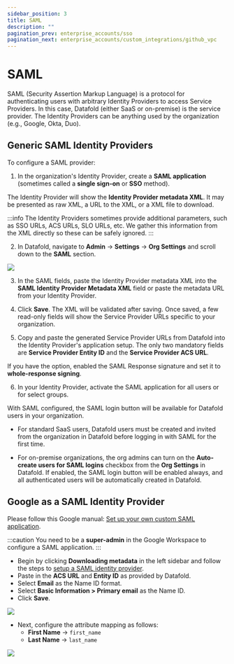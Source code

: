 ```yaml
---
sidebar_position: 3
title: SAML
description: ""
pagination_prev: enterprise_accounts/sso
pagination_next: enterprise_accounts/custom_integrations/github_vpc
---
```

# SAML

SAML (Security Assertion Markup Language) is a protocol for authenticating users with arbitrary Identity Providers to access Service Providers. In this case, Datafold (either SaaS or on-premise) is the service provider. The Identity Providers can be anything used by the organization (e.g., Google, Okta, Duo).

## Generic SAML Identity Providers

To configure a SAML provider:

1. In the organization's Identity Provider, create a **SAML application** (sometimes called a **single sign-on** or **SSO** method).

The Identity Provider will show the **Identity Provider metadata XML**. It may be presented as raw XML, a URL to the XML, or a XML file to download.

:::info
The Identity Providers sometimes provide additional parameters, such as SSO URLs, ACS URLs, SLO URLs, etc. We gather this information from the XML directly so these can be safely ignored.
:::

2. In Datafold, navigate to **Admin** -> **Settings** ->  **Org Settings** and scroll down to the **SAML** section.

![](/img/saml_datafold_config.png)

3. In the SAML fields, paste the Identity Provider metadata XML into the **SAML Identity Provider Metadata XML** field or paste the metadata URL from your Identity Provider.

4. Click **Save**. The XML will be validated after saving. Once saved, a few read-only fields will show the Service Provider URLs specific to your organization.


5. Copy and paste the generated Service Provider URLs from Datafold into the Identity Provider's application setup. The only two mandatory fields are **Service Provider Entity ID** and the **Service Provider ACS URL**.

If you have the option, enabled the SAML Response signature and set it to **whole-response signing**.

6. In your Identity Provider, activate the SAML application for all users or for select groups.

With SAML configured, the SAML login button will be available for Datafold users in your organization. 

- For standard SaaS users, Datafold users must be   created and invited from the organization in Datafold before logging in with SAML for the first time.

- For on-premise organizations, the org admins can turn on the **Auto-create users for SAML logins** checkbox from the **Org Settings** in Datafold. If enabled, the SAML login button will be enabled always, and all authenticated users will be automatically created in Datafold.

## Google as a SAML Identity Provider

Please follow this Google manual: [Set up your own custom SAML application](https://support.google.com/a/answer/6087519?hl=en). 

:::caution
You need to be a **super-admin** in the Google Workspace to configure a SAML application.
::: 

- Begin by clicking **Downloading metadata** in the left sidebar and follow the steps to [setup a SAML identity provider](saml.md#generic-saml-identity-providers).
- Paste in the **ACS URL** and **Entity ID** as provided by Datafold.
- Select **Email** as the Name ID format.
- Select **Basic Information > Primary email** as the Name ID.
- Click **Save**.

![](/img/saml_google_settings.png)

- Next, configure the attribute mapping as follows:
    - **First Name** -> `first_name`
    - **Last Name** -> `last_name`

![](/img/saml_google_mappings.png)
